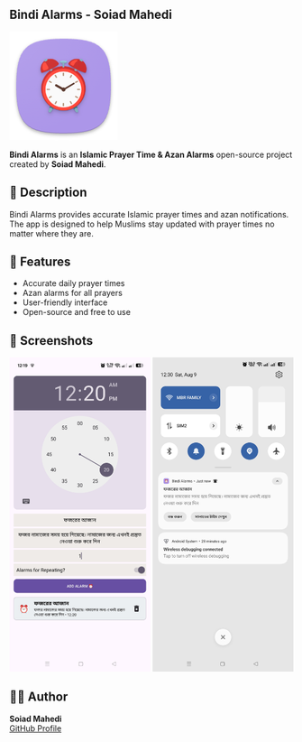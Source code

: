 ## Bindi Alarms - Soiad Mahedi

![App Icon](app/src/main/res/mipmap-xxxhdpi/ic_launcher.png)

**Bindi Alarms** is an **Islamic Prayer Time & Azan Alarms** open-source project created by **Soiad Mahedi**.

## 📖 Description
Bindi Alarms provides accurate Islamic prayer times and azan notifications.  
The app is designed to help Muslims stay updated with prayer times no matter where they are.

## 🚀 Features
- Accurate daily prayer times
- Azan alarms for all prayers
- User-friendly interface
- Open-source and free to use

## 📸 Screenshots
<p>
  <img src="screenshots/Screenshot_1.jpg" alt="Screenshot 1" width="250">
  <img src="screenshots/Screenshot_2.jpg" alt="Screenshot 2" width="250">
</p>

## 👨‍💻 Author
**Soiad Mahedi**  
[GitHub Profile](https://github.com/soiadmahedi)
